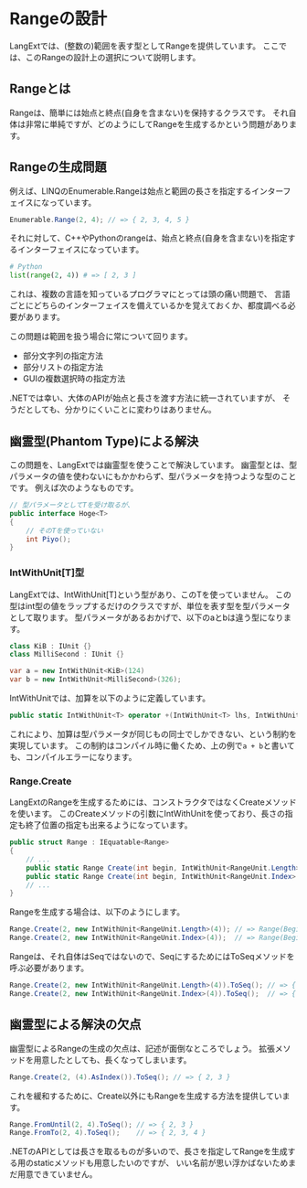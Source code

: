Rangeの設計
===========
LangExtでは、(整数の)範囲を表す型としてRangeを提供しています。
ここでは、このRangeの設計上の選択について説明します。

Rangeとは
---------
Rangeは、簡単には始点と終点(自身を含まない)を保持するクラスです。
それ自体は非常に単純ですが、どのようにしてRangeを生成するかという問題があります。

Rangeの生成問題
---------------
例えば、LINQのEnumerable.Rangeは始点と範囲の長さを指定するインターフェイスになっています。

```cs
Enumerable.Range(2, 4); // => { 2, 3, 4, 5 }
```

それに対して、C++やPythonのrangeは、始点と終点(自身を含まない)を指定するインターフェイスになっています。

```python
# Python
list(range(2, 4)) # => [ 2, 3 ]
```

これは、複数の言語を知っているプログラマにとっては頭の痛い問題で、
言語ごとにどちらのインターフェイスを備えているかを覚えておくか、都度調べる必要があります。

この問題は範囲を扱う場合に常について回ります。

* 部分文字列の指定方法
* 部分リストの指定方法
* GUIの複数選択時の指定方法

.NETでは幸い、大体のAPIが始点と長さを渡す方法に統一されていますが、
そうだとしても、分かりにくいことに変わりはありません。

幽霊型(Phantom Type)による解決
------------------------------
この問題を、LangExtでは幽霊型を使うことで解決しています。
幽霊型とは、型パラメータの値を使わないにもかかわらず、型パラメータを持つような型のことです。
例えば次のようなものです。

```cs
// 型パラメータとしてTを受け取るが、
public interface Hoge<T>
{
    // そのTを使っていない
    int Piyo();
}
```

### IntWithUnit[T]型

LangExtでは、IntWithUnit[T]という型があり、このTを使っていません。
この型はint型の値をラップするだけのクラスですが、単位を表す型を型パラメータとして取ります。
型パラメータがあるおかげで、以下のaとbは違う型になります。

```cs
class KiB : IUnit {}
class MilliSecond : IUnit {}

var a = new IntWithUnit<KiB>(124)
var b = new IntWithUnit<MilliSecond>(326);
```

IntWithUnitでは、加算を以下のように定義しています。

```cs
public static IntWithUnit<T> operator +(IntWithUnit<T> lhs, IntWithUnit<T> rhs) { ... }
```

これにより、加算は型パラメータが同じもの同士でしかできない、という制約を実現しています。
この制約はコンパイル時に働くため、上の例で`a + b`と書いても、コンパイルエラーになります。

### Range.Create
LangExtのRangeを生成するためには、コンストラクタではなくCreateメソッドを使います。
このCreateメソッドの引数にIntWithUnitを使っており、長さの指定も終了位置の指定も出来るようになっています。

```cs
public struct Range : IEquatable<Range>
{
    // ...
    public static Range Create(int begin, IntWithUnit<RangeUnit.Length> len) { ... }
    public static Range Create(int begin, IntWithUnit<RangeUnit.Index> end) { ... }
    // ...
}
```

Rangeを生成する場合は、以下のようにします。

```cs
Range.Create(2, new IntWithUnit<RangeUnit.Length>(4)); // => Range(Begin=2, End=6, Length=4)
Range.Create(2, new IntWithUnit<RangeUnit.Index>(4));  // => Range(Begin=2, End=4, Length=2)
```

Rangeは、それ自体はSeqではないので、SeqにするためにはToSeqメソッドを呼ぶ必要があります。

```cs
Range.Create(2, new IntWithUnit<RangeUnit.Length>(4)).ToSeq(); // => { 2, 3, 4, 5 }
Range.Create(2, new IntWithUnit<RangeUnit.Index>(4)).ToSeq();  // => { 2, 3 }
```

幽霊型による解決の欠点
----------------------
幽霊型によるRangeの生成の欠点は、記述が面倒なところでしょう。
拡張メソッドを用意したとしても、長くなってしまいます。

```cs
Range.Create(2, (4).AsIndex()).ToSeq(); // => { 2, 3 }
```

これを緩和するために、Create以外にもRangeを生成する方法を提供しています。

```cs
Range.FromUntil(2, 4).ToSeq(); // => { 2, 3 }
Range.FromTo(2, 4).ToSeq();    // => { 2, 3, 4 }
```

.NETのAPIとしては長さを取るものが多いので、長さを指定してRangeを生成する用のstaticメソッドも用意したいのですが、
いい名前が思い浮かばないためまだ用意できていません。

